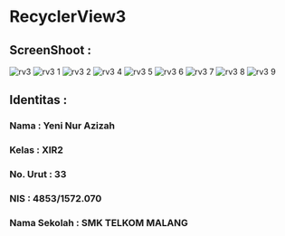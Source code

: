 # RecyclerView3

<h2><b> ScreenShoot : </b></h2>

![rv3](https://cloud.githubusercontent.com/assets/22220416/21614027/6eae3f8e-d20a-11e6-8f44-c1c889f32792.png)
![rv3 1](https://cloud.githubusercontent.com/assets/22220416/21614019/6e15b426-d20a-11e6-805c-ea0eda624df1.png)
![rv3 2](https://cloud.githubusercontent.com/assets/22220416/21614022/6e56823a-d20a-11e6-94fb-f10ec9813e3c.png)
![rv3 4](https://cloud.githubusercontent.com/assets/22220416/21614020/6e34eac6-d20a-11e6-8f7f-fe0a5f656c55.png)
![rv3 5](https://cloud.githubusercontent.com/assets/22220416/21614021/6e3ed086-d20a-11e6-966b-ad19fcf23ca6.png)
![rv3 6](https://cloud.githubusercontent.com/assets/22220416/21614023/6e76ae34-d20a-11e6-9ba7-e475c051efec.png)
![rv3 7](https://cloud.githubusercontent.com/assets/22220416/21614025/6e89d00e-d20a-11e6-884b-705b9821d3e6.png)
![rv3 8](https://cloud.githubusercontent.com/assets/22220416/21614024/6e805fd8-d20a-11e6-80b3-cf1a1f44e679.png)
![rv3 9](https://cloud.githubusercontent.com/assets/22220416/21614026/6e97db86-d20a-11e6-86d4-cf1a3b44db12.png)



<h2><b> Identitas : </b></h2>

<h3><b>Nama : Yeni Nur Azizah</b></h3>

<h3><b>Kelas : XIR2<b></h3>

<h3><b>No. Urut : 33<b></h3>

<h3><b>NIS : 4853/1572.070</b></h3>

<h3><b>Nama Sekolah : SMK TELKOM MALANG</b></h3>


